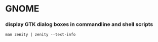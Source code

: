# GNOME

### display GTK dialog boxes in commandline and shell scripts
  
    man zenity | zenity --text-info
